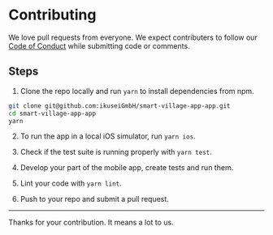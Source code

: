 # Contributing

We love pull requests from everyone. We expect contributers to follow our
[Code of Conduct](./CODE_OF_CONDUCT.md) while submitting code or comments.

## Steps

1. Clone the repo locally and run `yarn` to install dependencies from npm.

```bash
git clone git@github.com:ikuseiGmbH/smart-village-app-app.git
cd smart-village-app-app
yarn
```

2. To run the app in a local iOS simulator, run `yarn ios`.

3. Check if the test suite is running properly with `yarn test`.

4. Develop your part of the mobile app, create tests and run them.

5. Lint your code with `yarn lint`.

6. Push to your repo and submit a pull request.

---

Thanks for your contribution. It means a lot to us.
